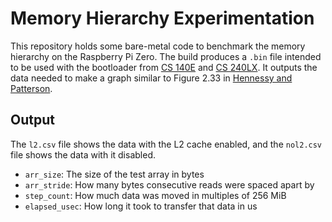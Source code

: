 # Memory Hierarchy Experimentation

This repository holds some bare-metal code to benchmark the memory hierarchy on
the Raspberry Pi Zero. The build produces a `.bin` file intended to be used with
the bootloader from [CS 140E][1] and [CS 240LX][2]. It outputs the data needed
to make a graph similar to Figure 2.33 in [Hennessy and Patterson][3].

## Output
The `l2.csv` file shows the data with the L2 cache enabled, and the `nol2.csv`
file shows the data with it disabled.

* `arr_size`: The size of the test array in bytes
* `arr_stride`: How many bytes consecutive reads were spaced apart by
* `step_count`: How much data was moved in multiples of 256 MiB
* `elapsed_usec`: How long it took to transfer that data in us

[1]: https://github.com/dddrrreee/cs140e-24win
[2]: https://github.com/dddrrreee/cs240lx-24spr
[3]: https://shop.elsevier.com/books/computer-architecture/hennessy/978-0-12-811905-1
